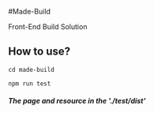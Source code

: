 #Made-Build

Front-End Build Solution

## How to use?

```shell
cd made-build
```

```shell
npm run test
```
##### The page and resource in the './test/dist' 